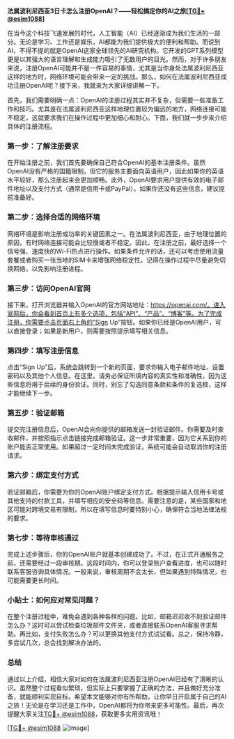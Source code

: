 **法属波利尼西亚3日卡怎么注册OpenAI？——轻松搞定你的AI之旅[[TG💪+ @esim1088](https://t.me/s/esim1088)]**

在当今这个科技飞速发展的时代，人工智能（AI）已经逐渐成为我们生活的一部分。无论是学习、工作还是娱乐，AI都能为我们提供极大的便利和帮助。而说到AI，不得不提的就是OpenAI这家全球领先的AI研究机构。它开发的GPT系列模型更是以其强大的语言理解和生成能力吸引了无数用户的目光。然而，对于许多朋友来说，注册OpenAI可能并不是一件容易的事情，尤其是当你身处法属波利尼西亚这样的地方时，网络环境可能会带来一定的挑战。那么，如何在法属波利尼西亚成功注册OpenAI呢？接下来，我就来为大家详细讲解一下。

首先，我们需要明确一点：OpenAI的注册过程其实并不复杂，但需要一些准备工作和技巧。尤其是在法属波利尼西亚这样地理位置较为偏远的地方，网络连接可能不稳定，这就要求我们在操作过程中更加细心和耐心。下面，我们就一步步来介绍具体的注册流程。

### 第一步：了解注册要求

在开始注册之前，我们首先要确保自己符合OpenAI的基本注册条件。虽然OpenAI没有严格的国籍限制，但它的服务主要面向英语用户，因此如果你的英语水平较好，那么注册起来会更加顺畅。此外，OpenAI要求用户提供有效的电子邮件地址以及支付方式（通常是信用卡或PayPal）。如果你还没有这些信息，建议提前准备好。

### 第二步：选择合适的网络环境

网络环境是影响注册成功率的关键因素之一。在法属波利尼西亚，由于地理位置的原因，有时网络连接可能会比较慢或者不稳定。因此，在注册之前，最好选择一个信号强、速度快的Wi-Fi热点进行操作。如果条件允许的话，还可以考虑使用流量套餐或者购买一张当地的SIM卡来增强网络稳定性。记得在操作过程中尽量避免切换网络，以免影响注册进程。

### 第三步：访问OpenAI官网

接下来，打开浏览器并输入OpenAI的官方网站地址：https://openai.com/。进入官网后，你会看到首页上有多个选项，包括“API”、“产品”、“博客”等。为了完成注册，你需要点击页面右上角的“Sign Up”按钮。如果你已经是OpenAI用户，可以直接登录；如果是新用户，则需要按照提示填写相关信息。

### 第四步：填写注册信息

点击“Sign Up”后，系统会跳转到一个新的页面，要求你输入电子邮件地址、设置密码以及其他个人信息。在这里，请务必保证所填内容的真实性和准确性，因为这些信息将用于后续的身份验证。同时，别忘了勾选同意条款和条件的复选框，这样才能继续下一步。

### 第五步：验证邮箱

提交完注册信息后，OpenAI会向你提供的邮箱发送一封验证邮件。你需要及时查收邮件，并按照指示点击链接完成邮箱验证。这一步非常重要，因为它关系到你的账户能否正常使用。如果超过一定时间未完成验证，系统可能会自动取消你的注册请求。

### 第六步：绑定支付方式

验证邮箱后，你需要为你的OpenAI账户绑定支付方式。根据提示输入信用卡号或其他支持的付款工具，并填写相应的安全码等信息。需要注意的是，某些国家和地区可能对跨境交易有限制，所以在填写信息时要特别小心，确保符合当地法律法规的要求。

### 第七步：等待审核通过

完成上述步骤后，你的OpenAI账户就基本创建成功了。不过，在正式开通服务之前，还需要经过一段审核期。这段时间内，你可以登录账户查看进度，也可以随时联系客服咨询具体情况。一般来说，审核周期不会太长，但如果遇到特殊情况，也可能需要更长时间。

### 小贴士：如何应对常见问题？

在整个注册过程中，难免会遇到各种各样的问题。比如，邮箱迟迟收不到验证邮件怎么办？这时可以尝试检查垃圾邮件文件夹，或者直接联系OpenAI客服寻求帮助。再比如，支付失败怎么办？可以更换其他支付方式试试看。总之，保持冷静，多尝试几次，总会找到解决办法的。

### 总结

通过以上介绍，相信大家对如何在法属波利尼西亚注册OpenAI已经有了清晰的认识。虽然整个过程看似繁琐，但实际上只要掌握了正确的方法，并且做好充分准备，就能顺利实现目标。希望本文能够对你有所帮助，让你早日开启属于自己的AI之旅！无论是在学习还是工作中，OpenAI都将为你带来更多可能性。最后，再次提醒大家关注[TG💪+ @esim1088](https://t.me/s/esim1088)，获取更多实用资讯哦！

[[TG💪+ @esim1088](https://t.me/s/esim1088) ![Image](https://i.postimg.cc/4NQfJmqS/Snipaste-2025-05-13-00-14-12.png)]